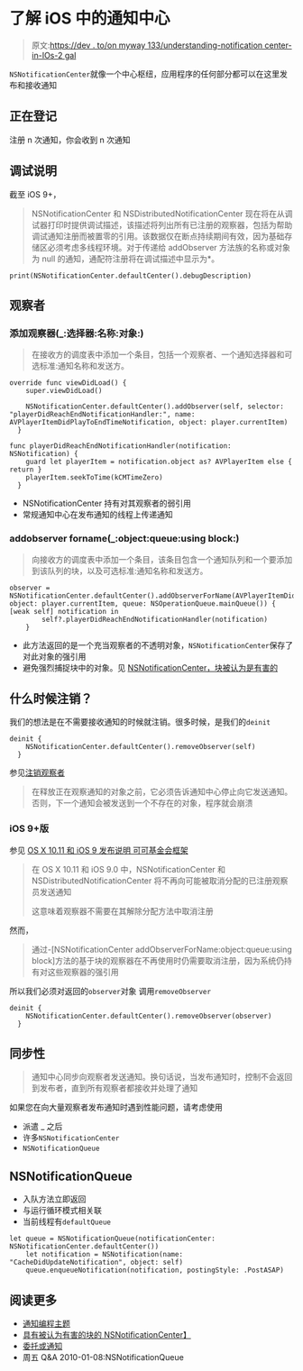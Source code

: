 # 了解 iOS 中的通知中心

> 原文:[https://dev . to/on myway 133/understanding-notification center-in-IOs-2 gal](https://dev.to/onmyway133/understanding-notificationcenter-in-ios-2gal)

`NSNotificationCenter`就像一个中心枢纽，应用程序的任何部分都可以在这里发布和接收通知

## [](#registering)正在登记

注册 n 次通知，你会收到 n 次通知

## [](#debugdescription)调试说明

截至 iOS 9+，

> NSNotificationCenter 和 NSDistributedNotificationCenter 现在将在从调试器打印时提供调试描述，该描述将列出所有已注册的观察器，包括为帮助调试通知注册而被置零的引用。该数据仅在断点持续期间有效，因为基础存储区必须考虑多线程环境。对于传递给 addObserver 方法族的名称或对象为 null 的通知，通配符注册将在调试描述中显示为*。

```
print(NSNotificationCenter.defaultCenter().debugDescription) 
```

## [](#observer)观察者

### [](#addobserverselectornameobject)添加观察器(_:选择器:名称:对象:)

> 在接收方的调度表中添加一个条目，包括一个观察者、一个通知选择器和可选标准:通知名称和发送方。

```
override func viewDidLoad() {
    super.viewDidLoad()

    NSNotificationCenter.defaultCenter().addObserver(self, selector: "playerDidReachEndNotificationHandler:", name: AVPlayerItemDidPlayToEndTimeNotification, object: player.currentItem)
  }

func playerDidReachEndNotificationHandler(notification: NSNotification) {
    guard let playerItem = notification.object as? AVPlayerItem else { return }
    playerItem.seekToTime(kCMTimeZero)
  } 
```

*   NSNotificationCenter 持有对其观察者的弱引用
*   常规通知中心在发布通知的线程上传递通知

### addobserver forname(_:object:queue:using block:)

> 向接收方的调度表中添加一个条目，该条目包含一个通知队列和一个要添加到该队列的块，以及可选标准:通知名称和发送方。

```
observer = NSNotificationCenter.defaultCenter().addObserverForName(AVPlayerItemDidPlayToEndTimeNotification, object: player.currentItem, queue: NSOperationQueue.mainQueue()) { [weak self] notification in
        self?.playerDidReachEndNotificationHandler(notification)
    } 
```

*   此方法返回的是一个充当观察者的不透明对象，`NSNotificationCenter`保存了对此对象的强引用
*   避免强烈捕捉块中的对象。见 [NSNotificationCenter，块被认为是有害的](http://sealedabstract.com/code/nsnotificationcenter-with-blocks-considered-harmful/)

## [](#when-to-unregister)什么时候注销？

我们的想法是在不需要接收通知的时候就注销。很多时候，是我们的`deinit`

```
deinit {
    NSNotificationCenter.defaultCenter().removeObserver(self)
  } 
```

参见[注销观察者](https://developer.apple.com/library/ios/documentation/Cocoa/Conceptual/Notifications/Articles/Registering.html#//apple_ref/doc/uid/20000723-CEGCCFID)

> 在释放正在观察通知的对象之前，它必须告诉通知中心停止向它发送通知。否则，下一个通知会被发送到一个不存在的对象，程序就会崩溃

### [](#ios-9)iOS 9+版

参见 [OS X 10.11 和 iOS 9 发布说明
可可基金会框架](https://developer.apple.com/library/mac/releasenotes/Foundation/RN-Foundation/index.html#10_11NotificationCenter)

> 在 OS X 10.11 和 iOS 9.0 中，NSNotificationCenter 和 NSDistributedNotificationCenter 将不再向可能被取消分配的已注册观察员发送通知
> 
> 这意味着观察器不需要在其解除分配方法中取消注册

然而，

> 通过-[NSNotificationCenter addObserverForName:object:queue:using block]方法的基于块的观察器在不再使用时仍需要取消注册，因为系统仍持有对这些观察器的强引用

所以我们必须对返回的`observer`对象
调用`removeObserver`

```
deinit {
    NSNotificationCenter.defaultCenter().removeObserver(observer)
  } 
```

## [](#synchrony)同步性

> 通知中心同步向观察者发送通知。换句话说，当发布通知时，控制不会返回到发布者，直到所有观察者都接收并处理了通知

如果您在向大量观察者发布通知时遇到性能问题，请考虑使用

*   派遣 _ 之后
*   许多`NSNotificationCenter`
*   `NSNotificationQueue`

## [](#nsnotificationqueue)NSNotificationQueue

*   入队方法立即返回
*   与运行循环模式相关联
*   当前线程有`defaultQueue`

```
let queue = NSNotificationQueue(notificationCenter: NSNotificationCenter.defaultCenter())
    let notification = NSNotification(name: "CacheDidUpdateNotification", object: self)
    queue.enqueueNotification(notification, postingStyle: .PostASAP) 
```

## [](#read-more)阅读更多

*   [通知编程主题](https://developer.apple.com/library/ios/documentation/Cocoa/Conceptual/Notifications/Introduction/introNotifications.html#//apple_ref/doc/uid/10000043-SW1)
*   [具有被认为有害的块的 NSNotificationCenter】](http://sealedabstract.com/code/nsnotificationcenter-with-blocks-considered-harmful/)
*   [委托或通知](http://useyourloaf.com/blog/delegation-or-notification.html)
*   周五 Q&A 2010-01-08:NSNotificationQueue